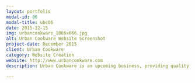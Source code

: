 ```yaml
---
layout: portfolio
modal-id: 06
modal-title: ubc06
date: 2015-12-15
img: urbancookware_1066x666.jpg
alt: Urban Cookware Website Screenshot
project-date: December 2015
client: Urban Cookware
category: Website Creation
website: http://www.urbancookware.com
description: Urban Cookware is an upcoming business, providing quality cookware to brighten up kitchens. They approached Cranston IT for a simple yet professional website, to provide a web present. We quickly produced a responsive website to meet Ubran Cookware's needs. Ubran Cookware were delighted with the result. The website design was based on the <a href="http://startbootstrap.com/template-overviews/agency/" title="Agency Theme" target="_blank">Agency Theme</a> by Start Bootstrap.

---
```

